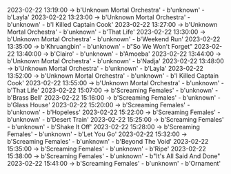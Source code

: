 2023-02-22 13:19:00 -> b'Unknown Mortal Orchestra' - b'unknown' - b'Layla'
2023-02-22 13:23:00 -> b'Unknown Mortal Orchestra' - b'unknown' - b'I Killed Captain Cook'
2023-02-22 13:27:00 -> b'Unknown Mortal Orchestra' - b'unknown' - b'That Life'
2023-02-22 13:30:00 -> b'Unknown Mortal Orchestra' - b'unknown' - b'Weekend Run'
2023-02-22 13:35:00 -> b'Khruangbin' - b'unknown' - b"So We Won't Forget"
2023-02-22 13:40:00 -> b'Clairo' - b'unknown' - b'Amoeba'
2023-02-22 13:44:00 -> b'Unknown Mortal Orchestra' - b'unknown' - b'Nadja'
2023-02-22 13:48:00 -> b'Unknown Mortal Orchestra' - b'unknown' - b'Layla'
2023-02-22 13:52:00 -> b'Unknown Mortal Orchestra' - b'unknown' - b'I Killed Captain Cook'
2023-02-22 13:55:00 -> b'Unknown Mortal Orchestra' - b'unknown' - b'That Life'
2023-02-22 15:07:00 -> b'Screaming Females' - b'unknown' - b'Brass Bell'
2023-02-22 15:16:00 -> b'Screaming Females' - b'unknown' - b'Glass House'
2023-02-22 15:20:00 -> b'Screaming Females' - b'unknown' - b'Hopeless'
2023-02-22 15:22:00 -> b'Screaming Females' - b'unknown' - b'Desert Train'
2023-02-22 15:25:00 -> b'Screaming Females' - b'unknown' - b'Shake It Off'
2023-02-22 15:28:00 -> b'Screaming Females' - b'unknown' - b'Let You Go'
2023-02-22 15:32:00 -> b'Screaming Females' - b'unknown' - b'Beyond The Void'
2023-02-22 15:35:00 -> b'Screaming Females' - b'unknown' - b'Ripe'
2023-02-22 15:38:00 -> b'Screaming Females' - b'unknown' - b"It's All Said And Done"
2023-02-22 15:41:00 -> b'Screaming Females' - b'unknown' - b'Ornament'
